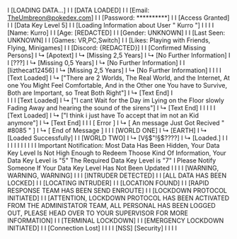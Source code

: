 I [LOADING DATA...]
I
I [DATA LOADED]
I
I [Email: TheUmbreon@pokedex.com]
I
I [Password: **********]
I
I [Access Granted]
I
I [Data Key Level 5]
I
I [Loading Information about User " Kurro "]
I
I
I
I [Name: Kurro]
I
I [Age: [REDACTED]
I
I [Gender: UNKNOWN]
I
I [Last Seen: UNKNOWN]
I
I [Games: VR,PC,Switch]
I 
I [Likes: Playing with Friends, Flying, Minigames]
I
I [Discord: {REDACTED}]
I
I [Confirmed Missing Persons]
I   ↳ [Apotext]
I      ↳ [Missing 2,5 Years]
I         ↳ [No Further Information]
I
I       [???]
I      ↳ [Missing 0,5 Years]
I         ↳ [No Further Information]
I
I      [lizthecat12456]
I       ↳ [Missing 2,5 Years]
I          ↳ [No Further Information]
I
I
I
I       [Text Loaded]
I        ↳ ["There are 2 Worlds, The Real World, and the Internet, At one You Might Feel Comfortable, And in the Other one You have to Survive, Both are Important, so Treat Both Right"]
I          ↳ [Text End]
I    
I
I
I        [Text Loaded]
I        ↳ ["I cant Wait for the Day im Lying on the Floor slowly Fading Away and hearing the sound of the sirens"]
I          ↳ [Text End]
I
I
I
I
I       [Text Loaded]
I        ↳ ["I think i just have To accept that im not an Kid anymore"]
I          ↳ [Text End]
I
I
I    [ Error ]
I     ↳ [ An message Just Got Recived " #8085 " ]
I        ↳ [ End of Message ]
I
I
I   [WORLD ONE]
I    ↳ [EARTH]
I       ↳ [Loaded Successfully]
I
I   [WORLD TWO]
I    ↳ [V§$"!§$????]
I       ↳ [Loaded.]
I
I
I
I
I
I
I
I
I
I
I Important Notification: Most Data Has Been Hidden, Your Data Key Level Is Not High Enough to Redeem Thoose Kind Of Information, Your Data Key Level is "5" The Required Data Key Level is "7"
I Please Notify Someone If Your Data Key Level Has Not Been Updated
I
I
I
I [WARNING, WARNING, WARNING]
I
I
I [INTRUDER DETECTED]
I
I [ALL DATA HAS BEEN LOCKED]
I
I [LOCATING INTRUDER]
I
I [LOCATION FOUND]
I 
I [RAPID RESPONSE TEAM HAS BEEN SEND ENROUTE]
I
I [LOCKDOWN PROTOCOL INITIATED]
I
I [ATTENTION, LOCKDOWN PROTOCOL HAS BEEN ACTIVATED FROM THE ADMINISTATOR TEAM, ALL PERSONAL HAS BEEN LOGGED OUT, PLEASE HEAD OVER TO YOUR SUPERVISOR FOR MORE INFORMATION]
I
I [TERMINAL LOCKDOWN]
I
I [EMERGENCY LOCKDOWN INITIATED]
I
I [Connection Lost]
I
I
I
I [NSS] [Security]
I
I
I
I
